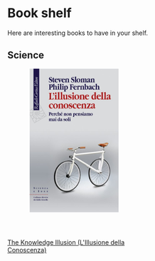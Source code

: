 # Book shelf

Here are interesting books to have in your shelf.

## Science

<div class="w3-card w3-center w3-hover-shadow w3-margin w3-padding" style="max-width: 300px;">
<a href="Illusione-della-conoscenza.html" class="nounder">
    <header class="w3-container">
        <img src="images/illusione-della-conoscenza.png" width="200px" alt="L'Illusione della Conoscenza" />
    </header>
    <div class="w3-container">
        The Knowledge Illusion (L'Illusione della Conoscenza)
    </div>
</a>
</div>